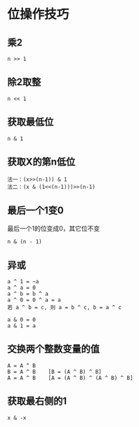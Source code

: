 # 位操作技巧
## 乘2
```
n >> 1
```
## 除2取整
```
n << 1
```
## 获取最低位
```
n & 1
```
## 获取X的第n低位
```
法一：(x>>(n-1)) & 1
法二：(x & (1<<(n-1)))>>(n-1)
```
## 最后一个1变0
最后一个1的位变成0，其它位不变
```
n & (n - 1)
```
## 异或
```
a ^ 1 = ~a
a ^ a = 0
a ^ b = b ^ a
a ^ 0 = 0 ^ a = a
若 a ^ b = c, 则 a = b ^ c, b = a ^ c

a & 0 = 0
a & 1 = a
```
## 交换两个整数变量的值
```
A = A ^ B
B = A ^ B    [B = (A ^ B) ^ B]
A = A ^ B    [A = (A ^ B) ^ (A ^ B) ^ B]
```
## 获取最右侧的1
```
x & -x
```